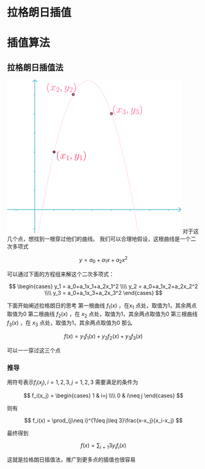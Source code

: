 # 拉格朗日插值


# 插值算法



## 拉格朗日插值法

![png](1.png)
对于这几个点，想找到一根穿过他们的曲线。
我们可以合理地假设，这根曲线是一个二次多项式

$$
y = a_0 + a_1x + a_2x^2
$$

可以通过下面的方程组来解这个二次多项式：

$$
\begin{cases}
y_1 = a_0+a_1x_1+a_2x_1^2 \\\\
y_2 = a_0+a_1x_2+a_2x_2^2 \\\\
y_3 = a_0+a_1x_3+a_2x_3^2
\end{cases}
$$

下面开始阐述拉格朗日的思考
第一根曲线 $f_1(x)$ ，在$x_1$ 点处，取值为1，其余两点取值为0
第二根曲线 $f_2(x)$ ，在 $x_2$ 点处，取值为1，其余两点取值为0
第三根曲线 $f_3(x)$ ，在 $x_3$ 点处，取值为1，其余两点取值为0
那么

$$
f(x) = y_1f_1(x)+y_2f_2(x)+y_3f_3(x)
$$

可以一一穿过这三个点
### 推导
用符号表示$f_i(x_j), i=1,2,3,j=1,2,3$
需要满足的条件为

$$
f_i(x_j) = 
\begin{cases}
1  & i=j \\\\
0  & i\neq j 
\end{cases}
$$

则有

$$
f_i(x) = \prod_{j\neq i}^{1\leq j\leq 3}\frac{x-x_j}{x_i-x_j}
$$

最终得到

$$
f(x) = \sum_{i=1}{3}y_if_i(x)
$$

这就是拉格朗日插值法，推广到更多点的插值也很容易




